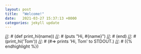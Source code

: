 ```yaml
---
layout: post
title:  "Welcome!"
date:   2021-03-27 15:37:13 +0000
categories: jekyll update
---
```

[//]: # ()
[//]: # (You’ll find this post in your `_posts` directory. Go ahead and edit it and re-build the site to see your changes. You can rebuild the site in many different ways, but the most common way is to run `jekyll serve`, which launches a web server and auto-regenerates your site when a file is updated.)

[//]: # (Jekyll requires blog post files to be named according to the following format:)

[//]: # (`YEAR-MONTH-DAY-title.MARKUP`)

[//]: # (Where `YEAR` is a four-digit number, `MONTH` and `DAY` are both two-digit numbers, and `MARKUP` is the file extension representing the format used in the file. After that, include the necessary front matter. Take a look at the source for this post to get an idea about how it works.)

[//]: # (Jekyll also offers powerful support for code snippets:)

[//]: # ({% highlight ruby %})
[//]: # (def print_hi(name))
  [//]: # (puts "Hi, #{name}")
[//]: # (end)
[//]: # (print_hi('Tom'))
[//]: # (#=> prints 'Hi, Tom' to STDOUT.)
[//]: # ({% endhighlight %})

[//]: # (Check out the [Jekyll docs][jekyll-docs] for more info on how to get the most out of Jekyll. File all bugs/feature requests at [Jekyll’s GitHub repo][jekyll-gh]. If you have questions, you can ask them on [Jekyll Talk][jekyll-talk].)

[jekyll-docs]: https://jekyllrb.com/docs/home
[jekyll-gh]:   https://github.com/jekyll/jekyll
[jekyll-talk]: https://talk.jekyllrb.com/
